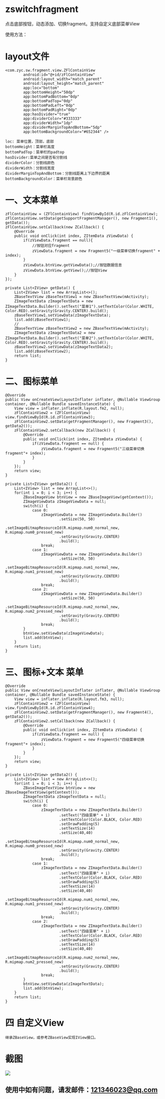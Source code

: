 # zswitchfragment
点击底部按钮，动态添加、切换fragment。支持自定义底部菜单View

使用方法：

# layout文件

    <com.zyc.sw.fragment.view.ZFlContainView
            android:id="@+id/zFlContainView"
            android:layout_width="match_parent"
            android:layout_height="match_parent"
            app:loc="bottom"
            app:bottomHeight="50dp"
            app:bottomPadBottom="0dp"
            app:bottomPadTop="0dp"
            app:bottomPadLeft="0dp"
            app:bottomPadRight="0dp"
            app:hasDivider="true"
            app:dividerColor="#333333"
            app:dividerWidth="1dp"
            app:dividerMarginTopAndBottom="5dp"
            app:bottomBackgroundColor="#652344" />

   	loc: 菜单位置，顶部，底部
   	bottomHeight：菜单栏高度
   	bottomPadTop：菜单栏的padtop
   	hasDivider:菜单之间是否有分割线
   	dividerColor：分割线颜色
   	dividerWidth：分割线宽度
   	dividerMarginTopAndBottom：分割线距离上下边界的距离
   	bottomBackgroundColor：菜单栏背景颜色

# 一、文本菜单

    zFlContainView = (ZFlContainView) findViewById(R.id.zFlContainView);
    zFlContainView.setData(getSupportFragmentManager(), new Fragment1(), getData());
    zFlContainView.setCallback(new ZCallback() {
        @Override
        public void onClick(int index, ZItemData zViewData) {
            if(zViewData.fragment == null){
                //按钮对应fragment
                zViewData.fragment = new Fragment5("一级菜单切换fragment" + index);
            }
            zViewData.btnView.getViewData();//按钮数据信息
            zViewData.btnView.getView();//按钮View
        }
    });

    private List<IView> getData() {
        List<IView> list = new ArrayList<>();
        ZBaseTextView zBaseTextView1 = new ZBaseTextView(mActivity);
        ZImageTextData zImageTextData = new ZImageTextData.Builder().setText("菜单1").setTextColor(Color.WHITE, Color.RED).setGravity(Gravity.CENTER).build();
        zBaseTextView1.setViewData(zImageTextData);
        list.add(zBaseTextView1);
        //
        ZBaseTextView zBaseTextView2 = new ZBaseTextView(mActivity);
        ZImageTextData zImageTextData2 = new ZImageTextData.Builder().setText("菜单2").setTextColor(Color.WHITE, Color.RED).setGravity(Gravity.CENTER).build();
        zBaseTextView2.setViewData(zImageTextData2);
        list.add(zBaseTextView2);
        return list;
    }


# 二、图标菜单

    @Override
    public View onCreateView(LayoutInflater inflater, @Nullable ViewGroup container, @Nullable Bundle savedInstanceState) {
        View view = inflater.inflate(R.layout.fm2, null);
        zFlContainView2 = (ZFlContainView) view.findViewById(R.id.zFlContainView3);
        zFlContainView2.setData(getFragmentManager(), new Fragment3(), getData2());
        zFlContainView2.setCallback(new ZCallback() {
            @Override
            public void onClick(int index, ZItemData zViewData) {
                if(zViewData.fragment == null) {
                    zViewData.fragment = new Fragment5("三级菜单切换fragment"+ index);
                }
            }
        });
        return view;
    }

    private List<IView> getData2() {
        List<IView> list = new ArrayList<>();
        for(int i = 0; i < 3; i++) {
            ZBaseImageView btnView = new ZBaseImageView(getContext());
            ZImageViewData zImageViewData = null;
            switch(i) {
                case 0:
                    zImageViewData = new ZImageViewData.Builder()
                            .setSize(50, 50)
                            .setImageBitmapResourceId(R.mipmap.num0_normal_new, R.mipmap.num0_pressed_new)
                            .setGravity(Gravity.CENTER)
                            .build();
                    break;
                case 1:
                    zImageViewData = new ZImageViewData.Builder()
                            .setSize(50, 50)
                            .setImageBitmapResourceId(R.mipmap.num1_normal_new, R.mipmap.num1_pressed_new)
                            .setGravity(Gravity.CENTER)
                            .build();
                    break;
                case 2:
                    zImageViewData = new ZImageViewData.Builder()
                            .setSize(50, 50)
                            .setImageBitmapResourceId(R.mipmap.num2_normal_new, R.mipmap.num2_pressed_new)
                            .setGravity(Gravity.CENTER)
                            .build();
                    break;
            }
            btnView.setViewData(zImageViewData);
            list.add(btnView);
        }
        return list;
    }


# 三、图标+文本 菜单

    @Override
    public View onCreateView(LayoutInflater inflater, @Nullable ViewGroup container, @Nullable Bundle savedInstanceState) {
        View view = inflater.inflate(R.layout.fm3, null);
        zFlContainView2 = (ZFlContainView) view.findViewById(R.id.zFlContainView4);
        zFlContainView2.setData(getFragmentManager(), new Fragment4(), getData2());
        zFlContainView2.setCallback(new ZCallback() {
            @Override
            public void onClick(int index, ZItemData zViewData) {
                if(zViewData.fragment == null) {
                    zViewData.fragment = new Fragment5("四级菜单切换fragment"+ index);
                }
            }
        });
        return view;
    }

    private List<IView> getData2() {
        List<IView> list = new ArrayList<>();
        for(int i = 0; i < 3; i++) {
            ZBaseImageTextView btnView = new ZBaseImageTextView(getContext());
            ZImageTextData zImageTextData = null;
            switch(i) {
                case 0:
                    zImageTextData = new ZImageTextData.Builder()
                            .setText("四级菜单" + i)
                            .setTextColor(Color.BLACK, Color.RED)
                            .setDrawPadding(5)
                            .setTextSize(14)
                            .setSize(40,40)
                            .setImageBitmapResourceId(R.mipmap.num0_normal_new, R.mipmap.num0_pressed_new)
                            .setGravity(Gravity.CENTER)
                            .build();
                    break;
                case 1:
                    zImageTextData = new ZImageTextData.Builder()
                            .setText("四级菜单" + i)
                            .setTextColor(Color.BLACK, Color.RED)
                            .setDrawPadding(5)
                            .setTextSize(14)
                            .setSize(40,40)
                            .setImageBitmapResourceId(R.mipmap.num1_normal_new, R.mipmap.num1_pressed_new)
                            .setGravity(Gravity.CENTER)
                            .build();
                    break;
                case 2:
                    zImageTextData = new ZImageTextData.Builder()
                            .setText("四级菜单" + i)
                            .setTextColor(Color.BLACK, Color.RED)
                            .setDrawPadding(5)
                            .setTextSize(14)
                            .setSize(40,40)
                            .setImageBitmapResourceId(R.mipmap.num2_normal_new, R.mipmap.num2_pressed_new)
                            .setGravity(Gravity.CENTER)
                            .build();
                    break;
            }
            btnView.setViewData(zImageTextData);
            list.add(btnView);
        }
        return list;
    }

# 四 自定义View

    继承ZBaseView，或参考ZBaseView实现IView接口。

# 截图


<img src="https://github.com/ilvhmfer/zswitchfragment/blob/master/jpg/r1.png"/>


## 使用中如有问题，请发邮件：121346023@qq.com




